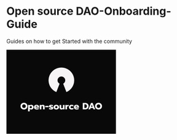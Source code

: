 # Open source DAO-Onboarding-Guide
Guides on how to get Started with the community 

![](https://github.com/opensourceDAO-Community/Communty-Onboarding-Guide/blob/main/open-source%20DAO(1).png)

